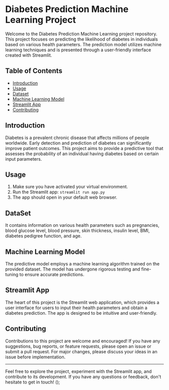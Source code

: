 # Diabetes Prediction Machine Learning Project

Welcome to the Diabetes Prediction Machine Learning project repository. This project focuses on predicting the likelihood of diabetes in individuals based on various health parameters. The prediction model utilizes machine learning techniques and is presented through a user-friendly interface created with Streamlit.

## Table of Contents

- [Introduction](#introduction)
- [Usage](#usage)
- [Dataset](#dataset)
- [Machine Learning Model](#machine-learning-model)
- [Streamlit App](#streamlit-app)
- [Contributing](#contributing)

## Introduction

Diabetes is a prevalent chronic disease that affects millions of people worldwide. Early detection and prediction of diabetes can significantly improve patient outcomes. This project aims to provide a predictive tool that assesses the probability of an individual having diabetes based on certain input parameters.

## Usage

1. Make sure you have activated your virtual environment.
2. Run the Streamlit app: `streamlit run app.py`
3. The app should open in your default web browser.

## DataSet

It contains information on various health parameters such as pregnancies, blood glucose level, blood pressure, skin thickness, insulin level, BMI, diabetes pedigree function, and age.

## Machine Learning Model

The predictive model employs a machine learning algorithm trained on the provided dataset. The model has undergone rigorous testing and fine-tuning to ensure accurate predictions.

## Streamlit App

The heart of this project is the Streamlit web application, which provides a user interface for users to input their health parameters and obtain a diabetes prediction. The app is designed to be intuitive and user-friendly.

## Contributing

Contributions to this project are welcome and encouraged! If you have any suggestions, bug reports, or feature requests, please open an issue or submit a pull request. For major changes, please discuss your ideas in an issue before implementation.

---

Feel free to explore the project, experiment with the Streamlit app, and contribute to its development. If you have any questions or feedback, don't hesitate to get in touch!
();
